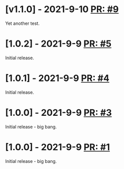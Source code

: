 # [v1.1.0] - 2021-9-10 [PR: #9](https://api.github.com/repos/aksio-system/Specifications/pulls/9)
Yet another test.

# [1.0.2] - 2021-9-9 [PR: #5](https://github.com/aksio-system/Specifications/pull/5)
Initial release.


# [1.0.1] - 2021-9-9 [PR: #4](https://github.com/aksio-system/Specifications/pull/4)
Initial release.


# [1.0.0] - 2021-9-9 [PR: #3](https://github.com/aksio-system/Specifications/pull/3)
Initial release - big bang.


# [1.0.0] - 2021-9-9 [PR: #1](https://github.com/aksio-system/Specifications/pull/1)
Initial release - big bang.


